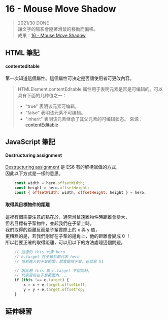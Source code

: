 
# 16 - Mouse Move Shadow
> 2021/30 DONE  
讓文字的陰影會隨著滑鼠的移動而偏移。  
成果：[16 - Mouse Move Shadow](https://alice-nor.github.io/JavaScript30/16%20-%20Mouse%20Move%20Shadow/index.html) 


## HTML 筆記 ##

#### contenteditable

第一次知道這個屬性。這個屬性可決定是否讓使用者可更改內容。  

> HTMLElement.contentEditable 属性用于表明元素是否是可编辑的。可以具有下面的几种值之一：
> * "true" 表明该元素可编辑。
> * "false" 表明该元素不可编辑。
> * "inherit" 表明该元素继承了其父元素的可编辑状态。
> 來源：[contentEditable](https://developer.mozilla.org/zh-CN/docs/Web/API/HTMLElement/contentEditable) 

## JavaScript 筆記 ##

#### Destructuring assignment

[Destructuring assignment](https://developer.mozilla.org/en-US/docs/Web/JavaScript/Reference/Operators/Destructuring_assignment) 是 ES6 有的解構賦值的方式，  
因此以下方式是一樣的意思。

```JavaScript
    const width = hero.offsetWidth;
    const height = hero.offsetHeight;
    const { offsetWidth: width, offsetHeight: height } = hero;
```

#### 取得與目標物件的距離

這裡有個需要注意的點在於，通常滑鼠遠離物件時距離會變大，  
但若目標有子輩物件，並起我們在子輩上時，  
我們取得的距離反而是子輩實際上的 x 與 y 值，  
更糟糕的是，若我們剛好在子輩的邊角上，他的距離會變成 0 ！  
所以若要正確的取得距離，可以用以下的方法處理這個問題。

```JavaScript
    // 這邊的 this 代表 hero
    // e.target 在子輩外都代表 hero
    // 但若進入到子輩範圍，就會變成子輩，也就是 h1

    // 因此若 this 與 e.target 不相同時，
    // 代表目前在子輩範圍內....
    if (this !== e.target) {
        x = x + e.target.offsetLeft;
        y = y + e.target.offsetTop;
    }
```

## 延伸練習 ##




